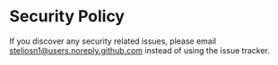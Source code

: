 # Security Policy

If you discover any security related issues, please email steliosn1@users.noreply.github.com instead of using the issue tracker.

